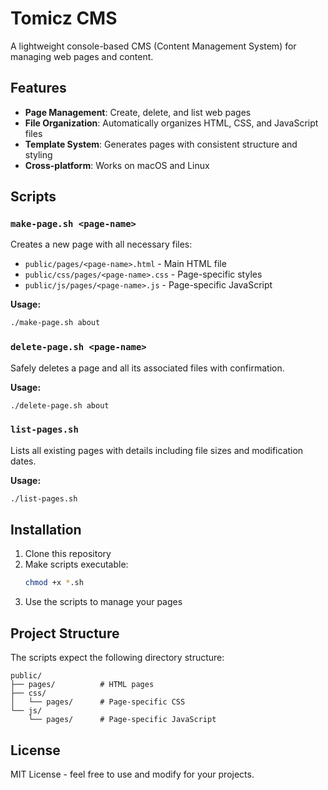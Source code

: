 # Tomicz CMS

A lightweight console-based CMS (Content Management System) for managing web pages and content.

## Features

- **Page Management**: Create, delete, and list web pages
- **File Organization**: Automatically organizes HTML, CSS, and JavaScript files
- **Template System**: Generates pages with consistent structure and styling
- **Cross-platform**: Works on macOS and Linux

## Scripts

### `make-page.sh <page-name>`
Creates a new page with all necessary files:
- `public/pages/<page-name>.html` - Main HTML file
- `public/css/pages/<page-name>.css` - Page-specific styles
- `public/js/pages/<page-name>.js` - Page-specific JavaScript

**Usage:**
```bash
./make-page.sh about
```

### `delete-page.sh <page-name>`
Safely deletes a page and all its associated files with confirmation.

**Usage:**
```bash
./delete-page.sh about
```

### `list-pages.sh`
Lists all existing pages with details including file sizes and modification dates.

**Usage:**
```bash
./list-pages.sh
```

## Installation

1. Clone this repository
2. Make scripts executable:
   ```bash
   chmod +x *.sh
   ```
3. Use the scripts to manage your pages

## Project Structure

The scripts expect the following directory structure:
```
public/
├── pages/          # HTML pages
├── css/
│   └── pages/      # Page-specific CSS
└── js/
    └── pages/      # Page-specific JavaScript
```

## License

MIT License - feel free to use and modify for your projects.
